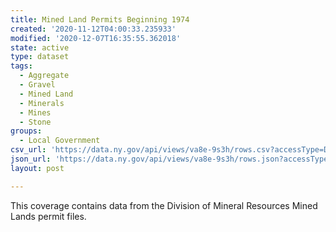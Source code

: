 ```yaml
---
title: Mined Land Permits Beginning 1974
created: '2020-11-12T04:00:33.235933'
modified: '2020-12-07T16:35:55.362018'
state: active
type: dataset
tags:
  - Aggregate
  - Gravel
  - Mined Land
  - Minerals
  - Mines
  - Stone
groups:
  - Local Government
csv_url: 'https://data.ny.gov/api/views/va8e-9s3h/rows.csv?accessType=DOWNLOAD'
json_url: 'https://data.ny.gov/api/views/va8e-9s3h/rows.json?accessType=DOWNLOAD'
layout: post

---
```

This coverage contains data from the Division of Mineral Resources Mined Lands permit files.
